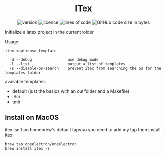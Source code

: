 <div align="center">

# ITex 

![version](https://img.shields.io/github/v/tag/oneelectron/itex?color=orange)
![licence](https://img.shields.io/github/license/oneelectron/itex?color=blue)
![lines of code](https://img.shields.io/tokei/lines/github/oneelectron/itex?color=green)
![GitHub code size in bytes](https://img.shields.io/github/languages/code-size/oneElectron/itex?color=red)

</div>

Initialize a latex project in the current folder

Usage:
```
itex <options> template

  -d --debug                use debug mode
  -l --list                 output a list of templates
  -s --disable-os-search    prevent itex from searching the os for the templates folder
```

available templates:
- default (just the basics with an out folder and a Makefile)
- iSci
- tmlr

## Install on MacOS
itex isn't on homebrew's default taps so you need to add my tap then install itex:
```
brew tap oneelectron/oneelectron
brew install itex -s
```
